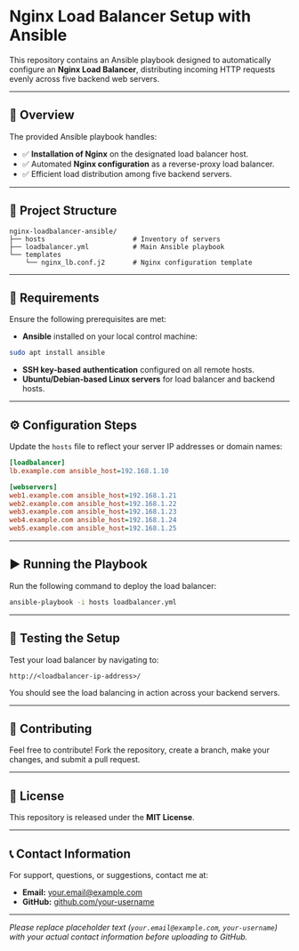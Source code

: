 
# Nginx Load Balancer Setup with Ansible

This repository contains an Ansible playbook designed to automatically configure an **Nginx Load Balancer**, distributing incoming HTTP requests evenly across five backend web servers.

---

## 📌 Overview

The provided Ansible playbook handles:

- ✅ **Installation of Nginx** on the designated load balancer host.
- ✅ Automated **Nginx configuration** as a reverse-proxy load balancer.
- ✅ Efficient load distribution among five backend servers.

---

## 🚀 Project Structure

```
nginx-loadbalancer-ansible/
├── hosts                      # Inventory of servers
├── loadbalancer.yml           # Main Ansible playbook
└── templates
    └── nginx_lb.conf.j2       # Nginx configuration template
```

---

## 🔧 Requirements

Ensure the following prerequisites are met:

- **Ansible** installed on your local control machine:

```bash
sudo apt install ansible
```

- **SSH key-based authentication** configured on all remote hosts.
- **Ubuntu/Debian-based Linux servers** for load balancer and backend hosts.

---

## ⚙️ Configuration Steps

Update the `hosts` file to reflect your server IP addresses or domain names:

```ini
[loadbalancer]
lb.example.com ansible_host=192.168.1.10

[webservers]
web1.example.com ansible_host=192.168.1.21
web2.example.com ansible_host=192.168.1.22
web3.example.com ansible_host=192.168.1.23
web4.example.com ansible_host=192.168.1.24
web5.example.com ansible_host=192.168.1.25
```

---

## ▶️ Running the Playbook

Run the following command to deploy the load balancer:

```bash
ansible-playbook -i hosts loadbalancer.yml
```

---

## 🧪 Testing the Setup

Test your load balancer by navigating to:

```
http://<loadbalancer-ip-address>/
```

You should see the load balancing in action across your backend servers.

---

## 🤝 Contributing

Feel free to contribute! Fork the repository, create a branch, make your changes, and submit a pull request.

---

## 📜 License

This repository is released under the **MIT License**.

---

## 📞 Contact Information

For support, questions, or suggestions, contact me at:

- **Email:** your.email@example.com  
- **GitHub:** [github.com/your-username](https://github.com/your-username)

---

*Please replace placeholder text (`your.email@example.com`, `your-username`) with your actual contact information before uploading to GitHub.*
